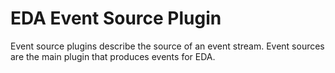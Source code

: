 # EDA Event Source Plugin

Event source plugins describe the source of an event stream.  Event sources are the
main plugin that produces events for EDA.
